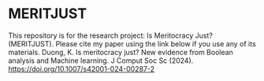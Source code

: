 # MERITJUST
This repository is for the research project: Is Meritocracy Just? (MERITJUST). Please cite my paper using the link below if you use any of its materials. Duong, K. Is meritocracy just? New evidence from Boolean analysis and Machine learning. J Comput Soc Sc (2024). https://doi.org/10.1007/s42001-024-00287-2

